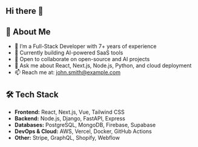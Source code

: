 ## Hi there 👋

## 🚀 About Me
- 🔭 I’m a Full-Stack Developer with 7+ years of experience
- 🌱 Currently building AI-powered SaaS tools
- 👯 Open to collaborate on open-source and AI projects
- 💬 Ask me about React, Next.js, Node.js, Python, and cloud deployment
- 📫 Reach me at: john.smith@example.com

## 🛠 Tech Stack
- **Frontend:** React, Next.js, Vue, Tailwind CSS  
- **Backend:** Node.js, Django, FastAPI, Express  
- **Databases:** PostgreSQL, MongoDB, Firebase, Supabase  
- **DevOps & Cloud:** AWS, Vercel, Docker, GitHub Actions  
- **Other:** Stripe, GraphQL, Shopify, Webflow 

